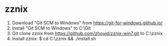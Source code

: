 zznix
=====

1. Download "Git SCM to Windows" from https://git-for-windows.github.io/
2. Install "Git SCM to Windows" to C:\Git
3. Git clone zznix from https://github.com/zhoujd/zznix-win7.git to C:\zznix
4. Install zznix: $ cd C:\zznix && ./install.sh
